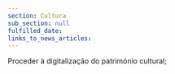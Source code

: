 ```yaml
---
section: Cultura
sub_section: null
fulfilled_date:
links_to_news_articles:
---
```


Proceder à digitalização do património cultural;